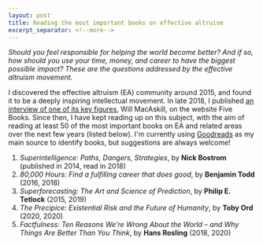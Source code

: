 ```yaml
---
layout: post
title: Reading the most important books on effective altruism
excerpt_separator: <!--more-->
---
```


_Should you feel responsible for helping the world become better? And if so, how should you use your time, money, and career to have the biggest possible impact? These are the questions addressed by the effective altruism movement._

I discovered the effective altruism (EA) community around 2015, and found it to be a deeply inspiring intellectual movement. In late 2018, I published [an interview of one of its key figures](https://fivebooks.com/best-books/effective-altruism-will-macaskill/), Will MacAskill, on the website Five Books. Since then, I have kept reading up on this subject, with the aim of reading at least 50 of the most important books on EA and related areas over the next few years (listed below). I'm currently using [Goodreads](https://www.goodreads.com/shelf/show/effective-altruism) as my main source to identify books, but suggestions are always welcome!

<!--more-->

1. _Superintelligence: Paths, Dangers, Strategies_, by **Nick Bostrom** (published in 2014, read in 2018)
1. _80,000 Hours: Find a fulfilling career that does good_, by **Benjamin Todd** (2016, 2018)
1. _Superforecasting: The Art and Science of Prediction_, by **Philip E. Tetlock** (2015, 2019)
1. _The Precipice: Existential Risk and the Future of Humanity_, by **Toby Ord** (2020, 2020)
1. _Factfulness: Ten Reasons We're Wrong About the World – and Why Things Are Better Than You Think_, by **Hans Rosling** (2018, 2020)
